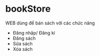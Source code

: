 # bookStore
WEB dùng để bán sách với các chức năng 
- Đăng nhập/ Đăng kí 
- Đăng sách
- Sửa sách
- Xóa sách
  
